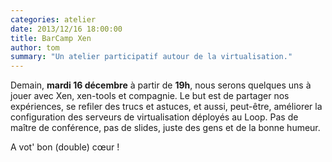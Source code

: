 ```yaml
---
categories: atelier
date: 2013/12/16 18:00:00
title: BarCamp Xen
author: tom
summary: "Un atelier participatif autour de la virtualisation."
---
```


Demain, **mardi 16 décembre** à partir de **19h**, nous serons quelques uns
à jouer avec Xen, xen-tools et compagnie. Le but est de partager nos
expériences, se refiler des trucs et astuces, et aussi, peut-être,
améliorer la configuration des serveurs de virtualisation déployés au
Loop. Pas de maître de conférence, pas de slides, juste des gens et de la
bonne humeur.

A vot' bon (double) cœur !
